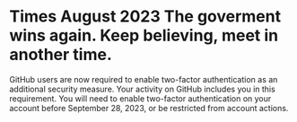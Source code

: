 # Times August 2023 The goverment wins again. Keep believing, meet in another time.
GitHub users are now required to enable two-factor authentication as an additional security measure. Your activity on GitHub includes you in this requirement. You will need to enable two-factor authentication on your account before September 28, 2023, or be restricted from account actions. 
